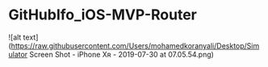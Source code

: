 # GitHubIfo_iOS-MVP-Router
![alt text](https://raw.githubusercontent.com/Users/mohamedkoranyali/Desktop/Simulator Screen Shot - iPhone Xʀ - 2019-07-30 at 07.05.54.png)
